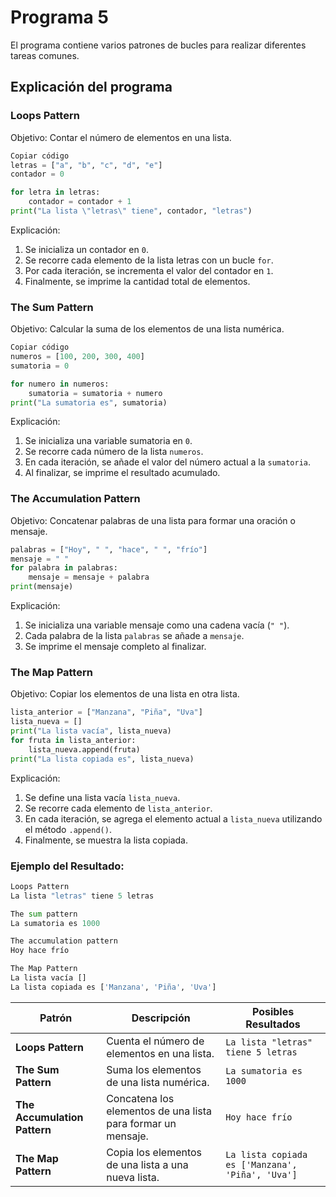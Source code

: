 # Programa 5
El programa contiene varios patrones de bucles para realizar diferentes tareas comunes. 
## Explicación del programa
### Loops Pattern
Objetivo: Contar el número de elementos en una lista.
```python
Copiar código
letras = ["a", "b", "c", "d", "e"]
contador = 0

for letra in letras:
    contador = contador + 1
print("La lista \"letras\" tiene", contador, "letras")
```
Explicación:
1. Se inicializa un contador en  `0`.
2. Se recorre cada elemento de la lista letras con un bucle `for`.
3. Por cada iteración, se incrementa el valor del contador en `1`.
4. Finalmente, se imprime la cantidad total de elementos.
   
### The Sum Pattern
Objetivo: Calcular la suma de los elementos de una lista numérica.
```python
Copiar código
numeros = [100, 200, 300, 400]
sumatoria = 0

for numero in numeros:
    sumatoria = sumatoria + numero
print("La sumatoria es", sumatoria)
```
Explicación:
1. Se inicializa una variable sumatoria en `0`.
2. Se recorre cada número de la lista `numeros`.
3. En cada iteración, se añade el valor del número actual a la `sumatoria`.
4. Al finalizar, se imprime el resultado acumulado.
   
### The Accumulation Pattern
Objetivo: Concatenar palabras de una lista para formar una oración o mensaje.
```python
palabras = ["Hoy", " ", "hace", " ", "frío"]
mensaje = " "
for palabra in palabras:
    mensaje = mensaje + palabra
print(mensaje)
```
Explicación:
1. Se inicializa una variable mensaje como una cadena vacía (`" "`).
2. Cada palabra de la lista `palabras` se añade a `mensaje`.
3. Se imprime el mensaje completo al finalizar.

### The Map Pattern
Objetivo: Copiar los elementos de una lista en otra lista.
```python
lista_anterior = ["Manzana", "Piña", "Uva"]
lista_nueva = []
print("La lista vacía", lista_nueva)
for fruta in lista_anterior:
    lista_nueva.append(fruta)
print("La lista copiada es", lista_nueva)
```
Explicación:
1. Se define una lista vacía `lista_nueva`.
2. Se recorre cada elemento de `lista_anterior`.
3. En cada iteración, se agrega el elemento actual a `lista_nueva` utilizando el método `.append()`.
4. Finalmente, se muestra la lista copiada.
   
### Ejemplo del Resultado:
```python
Loops Pattern
La lista "letras" tiene 5 letras

The sum pattern
La sumatoria es 1000

The accumulation pattern
Hoy hace frío

The Map Pattern
La lista vacía []
La lista copiada es ['Manzana', 'Piña', 'Uva']
```

| **Patrón**                  | **Descripción**                                           | **Posibles Resultados**                               |
|-----------------------------|-----------------------------------------------------------|------------------------------------------------------|
| **Loops Pattern**            | Cuenta el número de elementos en una lista.               | `La lista "letras" tiene 5 letras`                   |
| **The Sum Pattern**          | Suma los elementos de una lista numérica.                 | `La sumatoria es 1000`                               |
| **The Accumulation Pattern** | Concatena los elementos de una lista para formar un mensaje. | `Hoy hace frío`                                      |
| **The Map Pattern**          | Copia los elementos de una lista a una nueva lista.       | `La lista copiada es ['Manzana', 'Piña', 'Uva']`     |
